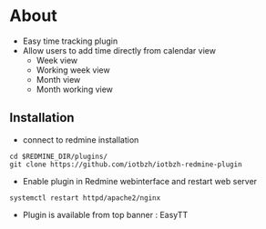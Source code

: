 # About

* Easy time tracking plugin
* Allow users to add time directly from calendar view
  * Week view
  * Working week view
  * Month view
  * Month working view

## Installation

* connect to redmine installation

```
cd $REDMINE_DIR/plugins/
git clone https://github.com/iotbzh/iotbzh-redmine-plugin
```

* Enable plugin in Redmine webinterface and restart web server

```
systemctl restart httpd/apache2/nginx
```

* Plugin is available from top banner : EasyTT

